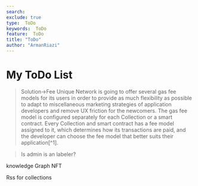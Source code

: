 ```yaml
---
search:
exclude: true
type:  ToDo
keywords:  ToDo
feature:  ToDo
title: "ToDo"
author: "ArmanRiazi"
---
```


# My ToDo List

> Solution->Fee
Unique Network is going to offer several gas fee models for its users in order to provide as much flexibility as possible to adapt to miscellaneous marketing strategies of application developers and remove UX friction for the newcomers.
The gas fee model is configured separately for each Collection or a smart contract. Every Collection and smart contract has a fee model assigned to it, which determines how its transactions are paid, and the developer can choose the fee model that better suits their application[^1].


> Is admin is an labeler?

knowledge Graph NFT



Rss for collections

